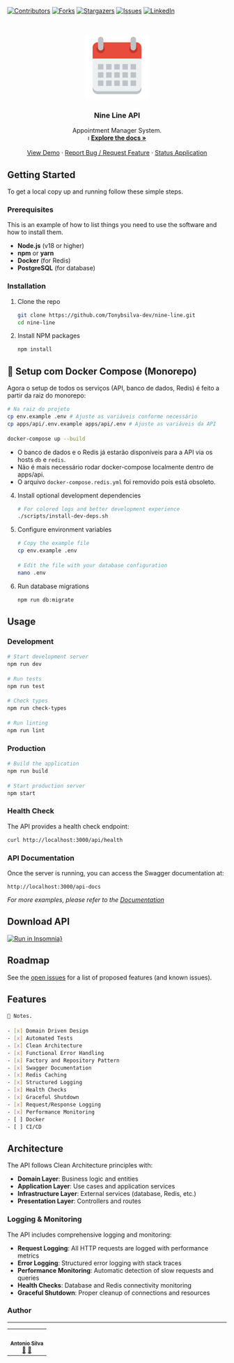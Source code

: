 [![Contributors][contributors-shield]][contributors-url]
[![Forks][forks-shield]][forks-url]
[![Stargazers][stars-shield]][stars-url]
[![Issues][issues-shield]][issues-url]
[![LinkedIn][linkedin-shield]][linkedin-url]

<!-- PROJECT LOGO -->
<br />
<p align="center">
  <a href="#">
    <img src="./assets/pool-appointment-icon.png" alt="Logo" width="150" height="150">
  </a>

  <h3 align="center">Nine Line API</h3>

  <p align="center">
    Appointment Manager System.
    <br />ı
    <a href="#"><strong>Explore the docs »</strong></a>
    <br />
    <br />
    <a href="#">View Demo</a>
    ·
    <a href="https://github.com/Tonybsilva-dev/nine-line/issues">Report Bug / Request Feature</a>
    ·
    <a href="https://stats.uptimerobot.com/No5gmhZgx7">Status Application</a>
  </p>
</p>

<!-- GETTING STARTED -->

## Getting Started

To get a local copy up and running follow these simple steps.

### Prerequisites

This is an example of how to list things you need to use the software and how to install them.

- **Node.js** (v18 or higher)
- **npm** or **yarn**
- **Docker** (for Redis)
- **PostgreSQL** (for database)

### Installation

1. Clone the repo

   ```sh
   git clone https://github.com/Tonybsilva-dev/nine-line.git
   cd nine-line
   ```

2. Install NPM packages

   ```sh
   npm install
   ```

## 🚀 Setup com Docker Compose (Monorepo)

Agora o setup de todos os serviços (API, banco de dados, Redis) é feito a partir da raiz do monorepo:

```sh
# Na raiz do projeto
cp env.example .env # Ajuste as variáveis conforme necessário
cp apps/api/.env.example apps/api/.env # Ajuste as variáveis da API

docker-compose up --build
```

- O banco de dados e o Redis já estarão disponíveis para a API via os hosts `db` e `redis`.
- Não é mais necessário rodar docker-compose localmente dentro de apps/api.
- O arquivo `docker-compose.redis.yml` foi removido pois está obsoleto.

4. Install optional development dependencies

   ```sh
   # For colored logs and better development experience
   ./scripts/install-dev-deps.sh
   ```

5. Configure environment variables

   ```sh
   # Copy the example file
   cp env.example .env

   # Edit the file with your database configuration
   nano .env
   ```

6. Run database migrations

   ```sh
   npm run db:migrate
   ```

   <!-- USAGE EXAMPLES -->

## Usage

### Development

```sh
# Start development server
npm run dev

# Run tests
npm run test

# Check types
npm run check-types

# Run linting
npm run lint
```

### Production

```sh
# Build the application
npm run build

# Start production server
npm start
```

### Health Check

The API provides a health check endpoint:

```sh
curl http://localhost:3000/api/health
```

### API Documentation

Once the server is running, you can access the Swagger documentation at:

```
http://localhost:3000/api-docs
```

_For more examples, please refer to the [Documentation](docs/)_

## Download API

[![Run in Insomnia}](https://insomnia.rest/images/run.svg)](https://insomnia.rest/run/?label=Pool%20Appointment%20Api&uri=https%3A%2F%2Fgithub.com%2FTonybsilva-dev%2Fpool-appointment-api%2Fblob%2Fdevelop%2Fsrc%2Fcore%2Fdocs%2Finsomnia.json)

## Roadmap

See the [open issues](https://github.com/Tonybsilva-dev/pool-appointment-api/issues) for a list of proposed features (and known issues).

## Features

```bash
📝 Notes.

- [x] Domain Driven Design
- [x] Automated Tests
- [x] Clean Architecture
- [x] Functional Error Handling
- [x] Factory and Repository Pattern
- [x] Swagger Documentation
- [x] Redis Caching
- [x] Structured Logging
- [x] Health Checks
- [x] Graceful Shutdown
- [x] Request/Response Logging
- [x] Performance Monitoring
- [ ] Docker
- [ ] CI/CD
```

## Architecture

The API follows Clean Architecture principles with:

- **Domain Layer**: Business logic and entities
- **Application Layer**: Use cases and application services
- **Infrastructure Layer**: External services (database, Redis, etc.)
- **Presentation Layer**: Controllers and routes

### Logging & Monitoring

The API includes comprehensive logging and monitoring:

- **Request Logging**: All HTTP requests are logged with performance metrics
- **Error Logging**: Structured error logging with stack traces
- **Performance Monitoring**: Automatic detection of slow requests and queries
- **Health Checks**: Database and Redis connectivity monitoring
- **Graceful Shutdown**: Proper cleanup of connections and resources

<!-- CONTACT -->

### Author

---

 <table>
  <tr>
    <td align="center"><a href="https://github.com/Tonybsilva-dev"><img src="https://avatars.githubusercontent.com/u/54373473?v=4" width="100px;" alt=""/><br /><sub><b>Antonio Silva</b></sub></a><br /><a href="https://github.com/Tonybsilva-dev/pool-appointment-api/commits?author=Tonybsilva-dev" title="Documentation">📖</a> <a href="https://github.com/Tonybsilva-dev/pool-appointment-api/pulls?q=is%3Apr+reviewed-by%3ATonybsilva-dev" title="Reviewed Pull Requests">👀</a></td>
 </tr>
</table>

<!-- MARKDOWN LINKS & IMAGES -->
<!-- https://www.markdownguide.org/basic-syntax/#reference-style-links -->

[contributors-shield]: https://img.shields.io/github/contributors/Tonybsilva-dev/pool-appointment-api.svg?style=for-the-badge
[contributors-url]: https://github.com/Tonybsilva-dev/pool-appointment-api/graphs/contributors
[forks-shield]: https://img.shields.io/github/forks/Tonybsilva-dev/pool-appointment-api.svg?style=for-the-badge
[forks-url]: https://github.com/Tonybsilva-dev/pool-appointment-api/network/members
[stars-shield]: https://img.shields.io/github/stars/Tonybsilva-dev/pool-appointment-api.svg?style=for-the-badge
[stars-url]: https://github.com/Tonybsilva-dev/pool-appointment-api/stargazers
[issues-shield]: https://img.shields.io/github/issues/Tonybsilva-dev/pool-appointment-api.svg?style=for-the-badge
[issues-url]: https://github.com/Tonybsilva-dev/pool-appointment-api/issues
[linkedin-shield]: https://img.shields.io/badge/-LinkedIn-black.svg?style=for-the-badge&logo=linkedin&colorB=555
[linkedin-url]: https://linkedin.com/in/tony-silva/
